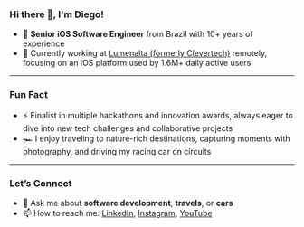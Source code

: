 ### Hi there 👋, I'm Diego!

- 🍏 **Senior iOS Software Engineer** from Brazil with 10+ years of experience  
- 🔭 Currently working at [Lumenalta (formerly Clevertech)](https://www.lumenalta.com/) remotely, focusing on an iOS platform used by 1.6M+ daily active users   

---

### Fun Fact

- ⚡ Finalist in multiple hackathons and innovation awards, always eager to dive into new tech challenges and collaborative projects
- 🏎️ I enjoy traveling to nature-rich destinations, capturing moments with photography, and driving my racing car on circuits

---

### Let’s Connect

- 💬 Ask me about **software development**, **travels**, or **cars**  
- 📫 How to reach me: [LinkedIn](https://www.linkedin.com/in/diegodsantos), [Instagram](https://www.instagram.com/diegodossantos/), [YouTube](https://www.youtube.com/@eusoudiegos)


<!--
**diegodossantos95/diegodossantos95** is a ✨ _special_ ✨ repository because its `README.md` (this file) appears on your GitHub profile.

Here are some ideas to get you started:

- 🔭 I’m currently working on ...
- 🌱 I’m currently learning ...
- 👯 I’m looking to collaborate on ...
- 🤔 I’m looking for help with ...
- 💬 Ask me about ...
- 📫 How to reach me: ...
- 😄 Pronouns: ...
- ⚡ Fun fact: ...
-->
